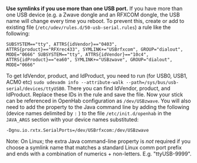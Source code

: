 **Use symlinks if you use more than one USB port.**  If you have more than one USB device (e.g. a Zwave dongle and an RFXCOM dongle, the USB name will change every time you reboot.  To prevent this, 
create or add to existing file (`/etc/udev/rules.d/50-usb-serial.rules`) a rule like the following:

    SUBSYSTEM=="tty", ATTRS{idVendor}=="0403", ATTRS{product}=="RFXrec433", SYMLINK+="USBrfxcom", GROUP="dialout", MODE="0666" SUBSYSTEM=="tty", ATTRS{idVendor}=="10c4", ATTRS{idProduct}=="ea60", SYMLINK+="USBzwave", GROUP="dialout", MODE="0666"

To get IdVendor, product, and IdProduct, you need to run (for USB0, USB1, ACM0 etc) `sudo udevadm info --attribute-walk --path=/sys/bus/usb-serial/devices/ttyUSB0`. There you can find IdVendor, product, and IdProduct. Replace these IDs in the rule and save the file. Now your stick can be referenced in OpenHab configuration as `/dev/USBzwave`. You will also need to add the property to the Java command line by adding the following (device names delimited by `:` ) to the file `/etc/init.d/openhab` in the `JAVA_ARGS` section with your device names substituted:

    -Dgnu.io.rxtx.SerialPorts=/dev/USBrfxcom:/dev/USBzwave

Note: On Linux; the extra Java command-line property is _not_ required if you choose a symlink name that matches a standard Linux comm port prefix and ends with a combination of numerics + non-letters. E.g. "ttyUSB-9999".